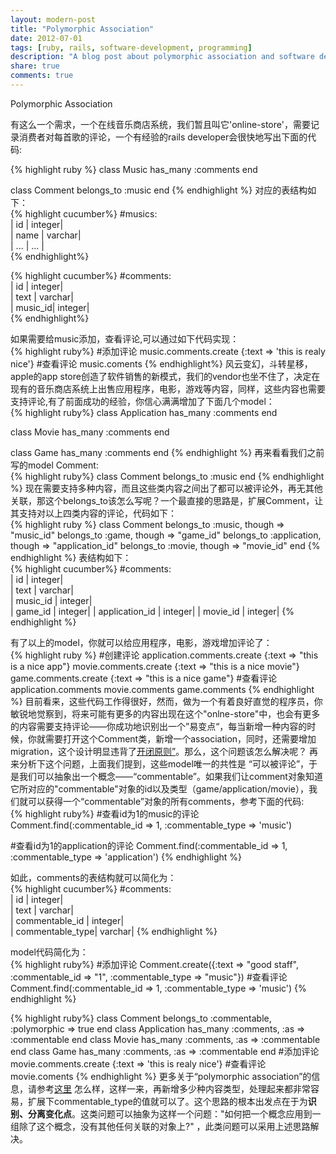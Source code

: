```yaml
---
layout: modern-post
title: "Polymorphic Association"
date: 2012-07-01
tags: [ruby, rails, software-development, programming]
description: "A blog post about polymorphic association and software development."
share: true
comments: true
---
```


Polymorphic Association

有这么一个需求，一个在线音乐商店系统，我们暂且叫它'online-store'，需要记录消费者对每首歌的评论，一个有经验的rails developer会很快地写出下面的代码:   

{% highlight ruby %}
class Music
  has_many :comments
end

class Comment
  belongs_to :music
end
{% endhighlight %}
对应的表结构如下：  
{% highlight cucumber%}
#musics:   
  |  id  | integer|   
  | name | varchar|   
  | ...  |  ...   |   
{% endhighlight%}

{% highlight cucumber%}
#comments:   
  | id      | integer|   
  | text    | varchar|   
  | music_id| integer|   
{% endhighlight%}

如果需要给music添加，查看评论,可以通过如下代码实现：   
{% highlight ruby%}
  #添加评论
  music.comments.create {:text => 'this is realy nice'}
  #查看评论
  music.coments
{% endhighlight%}
风云变幻，斗转星移，apple的app store创造了软件销售的新模式，我们的vendor也坐不住了，决定在现有的音乐商店系统上出售应用程序，电影，游戏等内容，同样，这些内容也需要支持评论,有了前面成功的经验，你信心满满增加了下面几个model：   
{% highlight ruby%}
  class Application
    has_many :comments
  end

  class Movie
    has_many :comments
  end

  class Game
    has_many :comments
  end
{% endhighlight %}
再来看看我们之前写的model Comment:   
{% highlight ruby%}
class Comment
  belongs_to :music
end
{% endhighlight %}
现在需要支持多种内容，而且这些类内容之间出了都可以被评论外，再无其他关联，那这个belongs_to该怎么写呢？一个最直接的思路是，扩展Comment，让其支持对以上四类内容的评论，代码如下：   
{% highlight ruby %}
class Comment
  belongs_to :music, though => "music_id"
  belongs_to :game, though => "game_id"
  belongs_to :application, though => "application_id"
  belongs_to :movie, though => "movie_id"
end
{% endhighlight %}
表结构如下：   
{% highlight cucumber%}
#comments:   
  | id             | integer|   
  | text           | varchar|   
  | music_id       | integer|   
  | game_id        | integer|
  | application_id | integer|
  | movie_id       | integer|
{% endhighlight %}

有了以上的model，你就可以给应用程序，电影，游戏增加评论了：   
{% highlight ruby %}
  #创建评论
  application.comments.create {:text => "this is a nice app"}
  movie.comments.create {:text => "this is a nice movie"}
  game.comments.create {:text => "this is a nice game"}
  #查看评论
  application.comments
  movie.comments
  game.comments
{% endhighlight %}
目前看来，这些代码工作得很好，然而，做为一个有着良好直觉的程序员，你敏锐地觉察到，将来可能有更多的内容出现在这个"onlne-store"中，也会有更多的内容需要支持评论——你成功地识别出一个”易变点“，每当新增一种内容的时候，你就需要打开这个Comment类，新增一个association，同时，还需要增加migration，这个设计明显违背了<a href="http://en.wikipedia.org/wiki/Open/closed_principle">开闭原则”</a>。那么，这个问题该怎么解决呢？  再来分析下这个问题，上面我们提到，这些model唯一的共性是 “可以被评论”，于是我们可以抽象出一个概念——“commentable”。如果我们让comment对象知道它所对应的"commentable"对象的id以及类型（game/application/movie），我们就可以获得一个“commentable”对象的所有comments，参考下面的代码:    
{% highlight ruby%}
  #查看id为1的music的评论
  Comment.find(:commentable_id => 1, :commentable_type => 'music')

  #查看id为1的application的评论
  Comment.find(:commentable_id => 1, :commentable_type => 'application')
{% endhighlight %}

如此，comments的表结构就可以简化为：   
{% highlight cucumber%}
#comments:   
  | id              | integer|   
  | text            | varchar|   
  | commentable_id  | integer|   
  | commentable_type| varchar|
{% endhighlight %}

model代码简化为：   
{% highlight ruby%}
 #添加评论
 Comment.create({:text => "good staff", :commentable_id => "1", :commentable_type => "music"})
 #查看评论
 Comment.find(:commentable_id => 1, :commentable_type => 'music')
{% endhighlight %}

{% highlight ruby%}
  class Comment
    belongs_to :commentable, :polymorphic => true
  end
  class Application
    has_many :comments, :as => :commentable
  end
  class Movie
    has_many :comments, :as => :commentable
  end
  class Game
    has_many :comments, :as => :commentable
  end
  #添加评论
  movie.comments.create {:text => 'this is realy nice'} 
  #查看评论
  movie.coments
{% endhighlight %}
更多关于“polymorphic association”的信息，请参考<a href="http://guides.rubyonrails.org/association_basics.html#polymorphic-associations">这里</a>
怎么样，这样一来，再新增多少种内容类型，处理起来都非常容易，扩展下commentable_type的值就可以了。这个思路的根本出发点在于为**识别、分离变化点**。这类问题可以抽象为这样一个问题："如何把一个概念应用到一组除了这个概念，没有其他任何关联的对象上?" ，此类问题可以采用上述思路解决。
